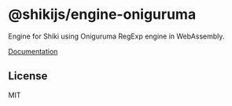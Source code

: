 ﻿# @shikijs/engine-oniguruma

Engine for Shiki using Oniguruma RegExp engine in WebAssembly.

[Documentation](https://shiki.style/guide/regex-engines)

## License

MIT


